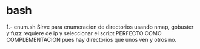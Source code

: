 # bash

1.- enum.sh	Sirve para enumeracion de directorios usando nmap, gobuster y fuzz
		requiere de ip y seleccionar el script
		PERFECTO COMO COMPLEMENTACION
		 pues hay directorios que unos ven  y otros no. 
